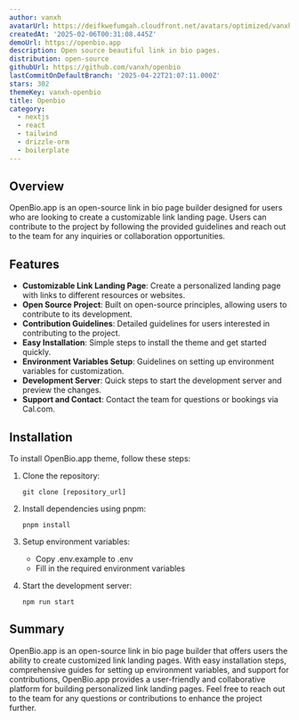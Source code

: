 ```yaml
---
author: vanxh
avatarUrl: https://deifkwefumgah.cloudfront.net/avatars/optimized/vanxh-openbio-avatar-128.webp
createdAt: '2025-02-06T00:31:08.445Z'
demoUrl: https://openbio.app
description: Open source beautiful link in bio pages.
distribution: open-source
githubUrl: https://github.com/vanxh/openbio
lastCommitOnDefaultBranch: '2025-04-22T21:07:11.000Z'
stars: 302
themeKey: vanxh-openbio
title: Openbio
category:
  - nextjs
  - react
  - tailwind
  - drizzle-orm
  - boilerplate
---
```

## Overview
OpenBio.app is an open-source link in bio page builder designed for users who are looking to create a customizable link landing page. Users can contribute to the project by following the provided guidelines and reach out to the team for any inquiries or collaboration opportunities.

## Features
- **Customizable Link Landing Page**: Create a personalized landing page with links to different resources or websites.
- **Open Source Project**: Built on open-source principles, allowing users to contribute to its development.
- **Contribution Guidelines**: Detailed guidelines for users interested in contributing to the project.
- **Easy Installation**: Simple steps to install the theme and get started quickly.
- **Environment Variables Setup**: Guidelines on setting up environment variables for customization.
- **Development Server**: Quick steps to start the development server and preview the changes.
- **Support and Contact**: Contact the team for questions or bookings via Cal.com.

## Installation
To install OpenBio.app theme, follow these steps:

1. Clone the repository:
   ```
   git clone [repository_url]
   ```

2. Install dependencies using pnpm:
   ```
   pnpm install
   ```

3. Setup environment variables:
   - Copy .env.example to .env
   - Fill in the required environment variables

4. Start the development server:
   ```
   npm run start
   ```

## Summary
OpenBio.app is an open-source link in bio page builder that offers users the ability to create customized link landing pages. With easy installation steps, comprehensive guides for setting up environment variables, and support for contributions, OpenBio.app provides a user-friendly and collaborative platform for building personalized link landing pages. Feel free to reach out to the team for any questions or contributions to enhance the project further.